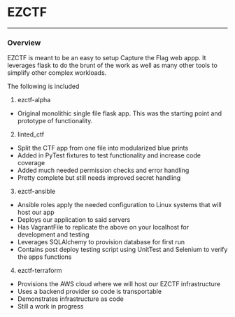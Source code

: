 # EZCTF

---

### Overview

EZCTF is meant to be an easy to setup Capture the Flag web appp. It leverages flask to do the brunt of the work as well as many other tools to simplify other complex workloads.

The following is included

1. ezctf-alpha
  * Original monolithic single file flask app. This was the starting point and prototype of functionality.

2. linted_ctf 
  * Split the CTF app from one file into modularized blue prints
  * Added in PyTest fixtures to test functionality and increase code coverage
  * Added much needed permission checks and error handling
  * Pretty complete but still needs improved secret handling

3. ezctf-ansible
  * Ansible roles apply the needed configuration to Linux systems that will host our app
  * Deploys our application to said servers
  * Has VagrantFile to replicate the above on your localhost for development and testing
  * Leverages SQLAlchemy to provision database for first run
  * Contains post deploy testing script using UnitTest and Selenium to verify the apps functions

4. ezctf-terraform
  * Provisions the AWS cloud where we will host our EZCTF infrastructure
  * Uses a backend provider so code is transportable
  * Demonstrates infrastructure as code
  * Still a work in progress
